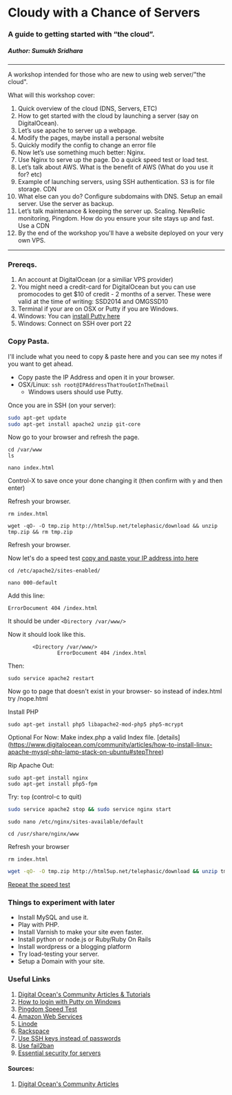 Cloudy with a Chance of Servers
===================
### A guide to getting started with “the cloud”. 
##### Author: Sumukh Sridhara 
---
A workshop intended for those who are new to using web server/"the cloud". 

What will this workshop cover:

1. Quick overview of the cloud (DNS, Servers, ETC)
2. How to get started with the cloud by launching a server (say on DigitalOcean). 
3. Let’s use apache to server up a webpage. 
4. Modify the pages, maybe install a personal website
5. Quickly modify the config to change an error file
6. Now let’s use something much better: Nginx. 
7. Use Nginx to serve up the page. Do a quick speed test or load test.
8. Let’s talk about AWS. What is the benefit of AWS (What do you use it for? etc)
9. Example of launching servers, using SSH authentication. S3 is for file storage. CDN 
10. What else can you do? Configure subdomains with DNS. Setup an email server. Use the server as backup. 
11. Let’s talk maintenance & keeping the server up. Scaling. NewRelic monitoring, Pingdom. How do you ensure your site stays up and fast. Use a CDN
12. By the end of the workshop you'll have a website deployed on your very own VPS.

---

### Prereqs.
1. An account at DigitalOcean (or a similiar VPS provider)
  1. You might need a credit-card for DigitalOcean but you can use promocodes to get $10 of credit - 2 months of a server. These were valid at the time of writing: SSD2014 and OMGSSD10
2. Terminal if your are on OSX or Putty if you are Windows. 
  1. Windows: You can [install Putty here](http://www.chiark.greenend.org.uk/~sgtatham/putty/download.html)
  2. Windows: Connect on SSH over port 22

### Copy Pasta. 
I'll include what you need to copy & paste here and you can see my notes if you want to get ahead.

* Copy paste the IP Address and open it in your browser.
* OSX/Linux: `ssh root@IPAddressThatYouGotInTheEmail` 
  * Windows users should use Putty. 


Once you are in SSH (on your server):
```bash
sudo apt-get update
sudo apt-get install apache2 unzip git-core
```
Now go to your browser and refresh the page.
```
cd /var/www 
ls
```

```
nano index.html
```

Control-X to save once your done changing it (then confirm with y and then enter)


Refresh your browser.

```
rm index.html
```

```
wget -qO- -O tmp.zip http://html5up.net/telephasic/download && unzip tmp.zip && rm tmp.zip
```

Refresh your browser.

Now let's do a speed test [copy and paste your IP address into here](http://tools.pingdom.com/fpt/)

```
cd /etc/apache2/sites-enabled/
```

```
nano 000-default
```

Add this line: 
```
ErrorDocument 404 /index.html
``` 

It should be under `<Directory /var/www/>`

Now it should look like this. 
```
        <Directory /var/www/>
                ErrorDocument 404 /index.html
```

Then: 
```
sudo service apache2 restart
```


Now go to page that doesn't exist in your browser- so instead of index.html try /nope.html

Install PHP
```
sudo apt-get install php5 libapache2-mod-php5 php5-mcrypt
```

Optional For Now: Make index.php a valid Index file. [details] (https://www.digitalocean.com/community/articles/how-to-install-linux-apache-mysql-php-lamp-stack-on-ubuntu#stepThree)

Rip Apache Out:
```
sudo apt-get install nginx
sudo apt-get install php5-fpm
```

Try: `top` (control-c to quit)

```bash
sudo service apache2 stop && sudo service nginx start
```

```
sudo nano /etc/nginx/sites-available/default
```

```
cd /usr/share/nginx/www
```

Refresh your browser

```
rm index.html
```

```bash
wget -qO- -O tmp.zip http://html5up.net/telephasic/download && unzip tmp.zip && rm tmp.zip
```

[Repeat the speed test](http://tools.pingdom.com/fpt/)



### Things to experiment with later
* Install MySQL and use it.
* Play with PHP.
* Install Varnish to make your site even faster.
* Install python or node.js or Ruby/Ruby On Rails
* Install wordpress or a blogging platform
* Try load-testing your server.
* Setup a Domain with your site.

### Useful Links
1. [Digital Ocean's Community Articles & Tutorials](https://www.digitalocean.com/community/)
2. [How to login with Putty on Windows](https://www.digitalocean.com/community/articles/how-to-log-into-your-droplet-with-putty-for-windows-users)
3. [Pingdom Speed Test](http://tools.pingdom.com/fpt/)
4. [Amazon Web Services](http://aws.amazon.com/)
5. [Linode](http://linode.com)
6. [Rackspace](http://rackspace.com)
7. [Use SSH keys instead of passwords](https://www.digitalocean.com/community/articles/how-to-use-ssh-keys-with-digitalocean-droplets)
8. [Use fail2ban](https://www.digitalocean.com/community/articles/how-to-protect-ssh-with-fail2ban-on-ubuntu-12-04)
9. [Essential security for servers](http://plusbryan.com/my-first-5-minutes-on-a-server-or-essential-security-for-linux-servers)

#### Sources:
1. [Digital Ocean's Community Articles](https://www.digitalocean.com/community/)






